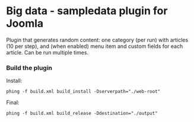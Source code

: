 # Big data - sampledata plugin for Joomla

Plugin that generates random content: one category (per run) with articles (10 per step), and (when enabled) menu item and custom fields for each article. Can be run multiple times.

### Build the plugin

Install:
```
phing -f build.xml build_install -Dserverpath="./web-root"
```

Final:
```
phing -f build.xml build_release -Ddestination="./output"
```
